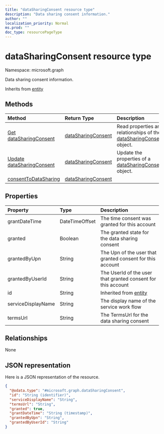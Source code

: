 ```yaml
---
title: "dataSharingConsent resource type"
description: "Data sharing consent information."
author: ""
localization_priority: Normal
ms.prod: ""
doc_type: resourcePageType
---
```


# dataSharingConsent resource type


Namespace: microsoft.graph

Data sharing consent information.


Inherits from [entity](../resources/entity.md)

## Methods
|Method|Return Type|Description|
|:---|:---|:---|
|[Get dataSharingConsent](../api/datasharingconsent-get.md)|[dataSharingConsent](../resources/datasharingconsent.md)|Read properties and relationships of the [dataSharingConsent](../resources/datasharingconsent.md) object.|
|[Update dataSharingConsent](../api/datasharingconsent-update.md)|[dataSharingConsent](../resources/datasharingconsent.md)|Update the properties of a [dataSharingConsent](../resources/datasharingconsent.md) object.|
|[consentToDataSharing](../api/datasharingconsent-consenttodatasharing.md)|[dataSharingConsent](../resources/datasharingconsent.md)||

## Properties
|Property|Type|Description|
|:---|:---|:---|
|grantDateTime|DateTimeOffset|The time consent was granted for this account|
|granted|Boolean|The granted state for the data sharing consent|
|grantedByUpn|String|The Upn of the user that granted consent for this account|
|grantedByUserId|String|The UserId of the user that granted consent for this account|
|id|String| Inherited from [entity](../resources/entity.md)|
|serviceDisplayName|String|The display name of the service work flow|
|termsUrl|String|The TermsUrl for the data sharing consent|

## Relationships
None

## JSON representation
Here is a JSON representation of the resource.
<!-- {
  "blockType": "resource",
  "keyProperty": "id",
  "@odata.type": "microsoft.graph.dataSharingConsent",
  "baseType": "microsoft.graph.entity",
  "openType": false
}
-->
``` json
{
  "@odata.type": "#microsoft.graph.dataSharingConsent",
  "id": "String (identifier)",
  "serviceDisplayName": "String",
  "termsUrl": "String",
  "granted": true,
  "grantDateTime": "String (timestamp)",
  "grantedByUpn": "String",
  "grantedByUserId": "String"
}
```

